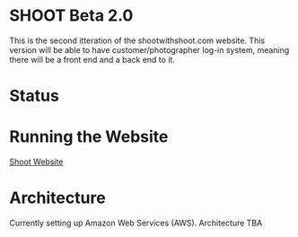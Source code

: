 # SHOOT Beta 2.0
This is the second itteration of the shootwithshoot.com website. This version will be able to have customer/photographer log-in system, meaning there will be a front end and a back end to it. 
# Status

# Running the Website
[Shoot Website](www.shootwithshoot.com)

# Architecture 
Currently setting up Amazon Web Services (AWS). Architecture TBA
